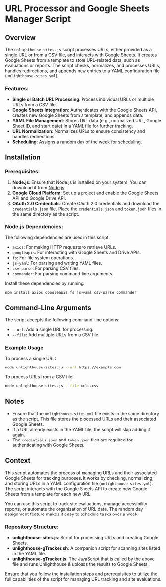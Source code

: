 # URL Processor and Google Sheets Manager Script

## Overview

The `unlighthouse-sites.js` script processes URLs, either provided as a single URL or from a CSV file, and interacts with Google Sheets. It creates Google Sheets from a template to store URL-related data, such as evaluations or reports. The script checks, normalizes, and processes URLs, handles redirections, and appends new entries to a YAML configuration file (`unlighthouse-sites.yml`).

### Features:
- **Single or Batch URL Processing**: Process individual URLs or multiple URLs from a CSV file.
- **Google Sheets Integration**: Authenticates with the Google Sheets API, creates new Google Sheets from a template, and appends data.
- **YAML File Management**: Stores URL data (e.g., normalized URL, Google Sheet ID, and start date) in a YAML file for further tracking.
- **URL Normalization**: Normalizes URLs to ensure consistency and handles redirections.
- **Scheduling**: Assigns a random day of the week for scheduling.

## Installation

### Prerequisites:
1. **Node.js**: Ensure that Node.js is installed on your system. You can download it from [Node.js](https://nodejs.org/).
2. **Google Cloud Platform**: Set up a project and enable the Google Sheets API and Google Drive API.
3. **OAuth 2.0 Credentials**: Create OAuth 2.0 credentials and download the `credentials.json` file. Place the `credentials.json` and `token.json` files in the same directory as the script.

### Node.js Dependencies:
The following dependencies are used in this script:

- `axios`: For making HTTP requests to retrieve URLs.
- `googleapis`: For interacting with Google Sheets and Drive APIs.
- `fs`: For file system operations.
- `js-yaml`: For parsing and writing YAML files.
- `csv-parse`: For parsing CSV files.
- `commander`: For parsing command-line arguments.

Install these dependencies by running:

```bash
npm install axios googleapis fs js-yaml csv-parse commander
```

## Command-Line Arguments

The script accepts the following command-line options:

- `--url`: Add a single URL for processing.
- `--file`: Add multiple URLs from a CSV file.

### Example Usage

To process a single URL:

```bash
node unlighthouse-sites.js --url https://example.com
```

To process URLs from a CSV file:

```bash
node unlighthouse-sites.js --file urls.csv
```

## Notes

- Ensure that the `unlighthouse-sites.yml` file exists in the same directory as the script. This file stores the processed URLs and their associated Google Sheets.
- If a URL already exists in the YAML file, the script will skip adding it again.
- The `credentials.json` and `token.json` files are required for authenticating with Google Sheets.

## Context

This script automates the process of managing URLs and their associated Google Sheets for tracking purposes. It works by checking, normalizing, and storing URLs in a YAML configuration file (`unlighthouse-sites.yml`). The script interacts with the Google Sheets API to create new Google Sheets from a template for each new URL.

You can use this script to track site evaluations, manage accessibility reports, or automate the organization of URL data. The random day assignment feature makes it easy to schedule tasks over a week.

### Repository Structure:
- **unlighthouse-sites.js**: Script for processing URLs and creating Google Sheets.
- **unlighthouse-gTracker.sh**: A companion script for scanning sites listed in the YAML file.
- **unlighthouse-gTracker.js**: The JavaScript that is called by the above file and runs Unlighthouse & uploads the results to Google Sheets.

Ensure that you follow the installation steps and prerequisites to utilize the full capabilities of the script for managing URL tracking and site evaluations.
